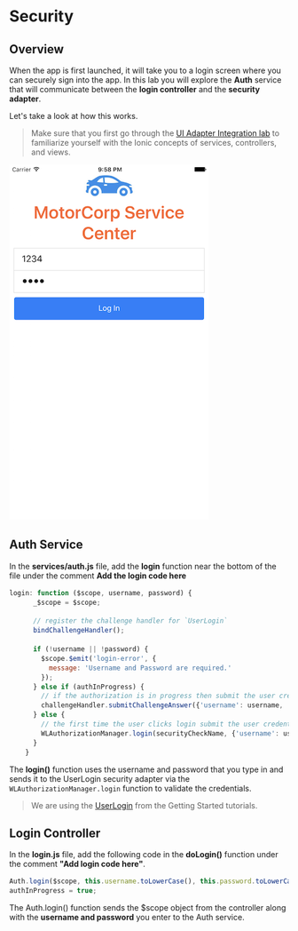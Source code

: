
# Security

## Overview

When the app is first launched, it will take you to a login screen where you can securely sign into the app. In this lab you will explore the **Auth** service that will communicate between the **login controller** and the **security adapter**.

Let's take a look at how this works.

> Make sure that you first go through the [UI Adapter Integration lab](https://github.ibm.com/cord-americas/MotoCorpService/blob/master/Lab/4.%20ui-adapter-integration.md) to familiarize yourself with the Ionic concepts of services, controllers, and views.

![Login](/Lab/img/login.png)

## Auth Service

In the **services/auth.js** file, add the **login** function near the bottom of the file under the comment **Add the login code here**

```js
login: function ($scope, username, password) {
      _$scope = $scope;

      // register the challenge handler for `UserLogin`
      bindChallengeHandler();

      if (!username || !password) {
        $scope.$emit('login-error', {
          message: 'Username and Password are required.'
        });
      } else if (authInProgress) {
        // if the authorization is in progress then submit the user credentials to the challenge handler
        challengeHandler.submitChallengeAnswer({'username': username, 'password': password});
      } else {
        // the first time the user clicks login submit the user credentials along with the security check name `UserLogin`
        WLAuthorizationManager.login(securityCheckName, {'username': username, 'password': password});
      }
    }
```

The **login()** function uses the username and password that you type in and sends it to the UserLogin security adapter via the `WLAuthorizationManager.login` function to validate the credentials.

> We are using the [UserLogin](https://mobilefirstplatform.ibmcloud.com/tutorials/en/foundation/8.0/authentication-and-security/user-authentication/security-check/) from the Getting Started tutorials.

## Login Controller
In the **login.js** file, add the following code in the **doLogin()** function under the comment **"Add login code here"**.

```js
Auth.login($scope, this.username.toLowerCase(), this.password.toLowerCase());
authInProgress = true;
```
The Auth.login() function sends the $scope object from the controller along with the **username and password** you enter to the Auth service.
